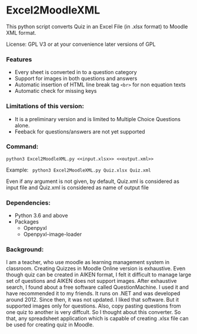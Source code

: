 # Excel2MoodleXML

This python script converts Quiz in an Excel File (in .xlsx format) to Moodle XML format. 

License: GPL V3 or at your convenience later versions of GPL

### Features
- Every sheet is converted in to a question category
- Support for images in both questions and answers
- Automatic insertion of HTML line break tag `<br>` for non equation texts
- Automatic check for missing keys

### Limitations of this version:
- It is a preliminary version and is limited to Multiple Choice Questions alone. 
- Feeback for questions/answers are not yet supported

### Command:
` python3 Excel2MoodleXML.py <<input.xlsx>> <<output.xml>> `



Example:
` python3 Excel2MoodleXML.py Quiz.xlsx Quiz.xml`

Even if any argument is not given, by default, Quiz.xml is considered as input file and Quiz.xml is considered as name of output file

### Dependencies:
- Python 3.6 and above
- Packages
  - Openpyxl
  - Openpyxl-image-loader

### Background:
I am a teacher, who use moodle as learning management system in classroom. Creating Quizzes in Moodle Online version is exhaustive. Even though quiz can be created in AIKEN format, I felt it difficult to manage large set of questions and AIKEN does not support images. After exhaustive search, I found about a free software called QuestionMachine. I used it and have recommended it to my friends. It runs on .NET and was developed around 2012. Since then, it was not updated. I liked that software. But it supported images only for questions. Also, copy pasting questions from one quiz to another is very diffcult. So I thought about this converter. So that, any spreadsheet application which is capable of creating .xlsx file can be used for creating quiz in Moodle.
